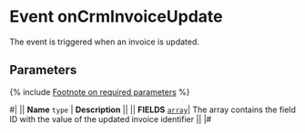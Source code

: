 # Event onCrmInvoiceUpdate

The event is triggered when an invoice is updated.

## Parameters

{% include [Footnote on required parameters](../../../../../_includes/required.md) %}

#|
|| **Name**
`type` | **Description** ||
|| **FIELDS** 
[`array`](../../../../data-types.md)| The array contains the field ID with the value of the updated invoice identifier ||
|#